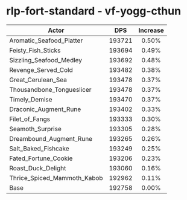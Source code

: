 # rlp-fort-standard - vf-yogg-cthun
| Actor | DPS | Increase |
|---|:---:|:---:|
|Aromatic_Seafood_Platter|193721|0.50%|
|Feisty_Fish_Sticks|193694|0.49%|
|Sizzling_Seafood_Medley|193692|0.48%|
|Revenge_Served_Cold|193482|0.38%|
|Great_Cerulean_Sea|193478|0.37%|
|Thousandbone_Tongueslicer|193478|0.37%|
|Timely_Demise|193470|0.37%|
|Draconic_Augment_Rune|193402|0.33%|
|Filet_of_Fangs|193333|0.30%|
|Seamoth_Surprise|193305|0.28%|
|Dreambound_Augment_Rune|193265|0.26%|
|Salt_Baked_Fishcake|193249|0.25%|
|Fated_Fortune_Cookie|193206|0.23%|
|Roast_Duck_Delight|193060|0.16%|
|Thrice_Spiced_Mammoth_Kabob|192962|0.11%|
|Base|192758|0.00%|
